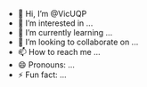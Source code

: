 - 👋 Hi, I’m @VicUQP
- 👀 I’m interested in ...
- 🌱 I’m currently learning ...
- 💞️ I’m looking to collaborate on ...
- 📫 How to reach me ...
- 😄 Pronouns: ...
- ⚡ Fun fact: ...

<!---
VicUQP/VicUQP is a ✨ special ✨ repository because its `README.md` (this file) appears on your GitHub profile.
You can click the Preview link to take a look at your changes.
--->
